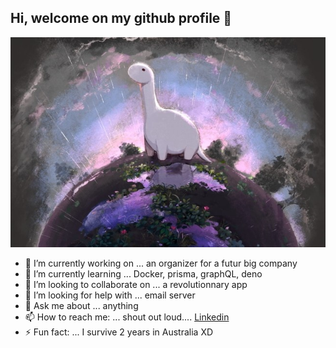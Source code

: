 ## Hi, welcome on my github profile 👋

![](deno-real.jpg)

- 🔭 I’m currently working on ... an organizer for a futur big company
- 🌱 I’m currently learning ... Docker, prisma, graphQL, deno
- 👯 I’m looking to collaborate on ... a revolutionnary app
- 🤔 I’m looking for help with ... email server
- 💬 Ask me about ... anything
- 📫 How to reach me: ... shout out loud.... [Linkedin](https://www.linkedin.com/in/marc-schiavone/)
- ⚡ Fun fact: ... I survive 2 years in Australia XD
